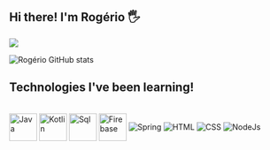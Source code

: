 ## Hi there! I'm Rogério 🖐️


<a href="https://www.linkedin.com/in/rog%C3%A9rio-m-dos-santos-885ba6214" target="_blank"><img src="https://img.shields.io/badge/-LinkedIn-%230077B5?style=for-the-badge&logo=linkedin&logoColor=white" target="_blank"></a> 

![Rogério GitHub stats](https://github-readme-stats.vercel.app/api?username=rmagalhaesds&show_icons=true&theme=dracula)

## Technologies I've been learning!

<div style="display: inline_block"><br>
  <img align="center" alt="Java" width "50" height="50" src="https://img.icons8.com/color/344/java-coffee-cup-logo--v1.png"/>
  <img align="center" alt="Kotlin" width "50" height="50" src="https://img.icons8.com/color/344/kotlin.png">
  <img align="center" alt="Sql" width "50" height="50" src="https://img.icons8.com/external-flat-juicy-fish/344/external-sql-coding-and-development-flat-flat-juicy-fish.png"/>
  <img align="center" alt="Firebase" width "50" height="50" src="https://img.icons8.com/color/344/firebase.png">
  <img align="center" alt="Spring" src="https://img.shields.io/badge/Spring-6DB33F?style=for-the-badge&logo=spring&logoColor=white"/>
  
 
  <img align="center" alt="HTML" src="https://img.shields.io/badge/HTML5-E34F26?style=for-the-badge&logo=html5&logoColor=white">
  <img align="center" alt="CSS" src="https://img.shields.io/badge/CSS3-1572B6?style=for-the-badge&logo=css3&logoColor=white">
  
  <img align="center" alt="NodeJs" src="https://img.shields.io/badge/Node.js-43853D?style=for-the-badge&logo=node.js&logoColor=white">

</div>

